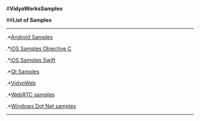 #**VidyoWorksSamples**

##**List of Samples**

---

.*[Android Samples](Android)

.*[iOS Samples Objective C](tree/master/iOS)

.*[iOS Samples Swift](tree/master/iOSSwift/VidyoBareBones/VidyoBareBones)
	
.*[Qt Samples](tree/master/Qt)

.*[VidyoWeb](tree/master/VidyoWeb)

.*[WebRTC samples](tree/master/WebRTC)

.*[Windows Dot Net samples](tree/master/Windows)

---


